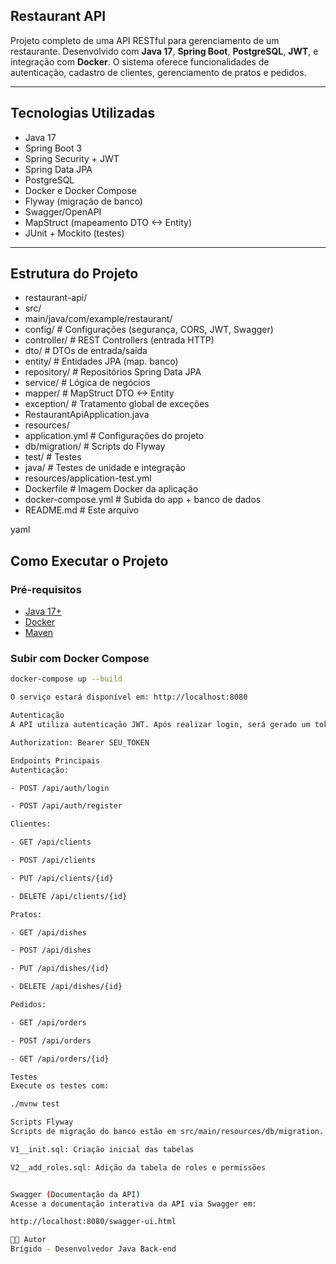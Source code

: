 ## Restaurant API 

Projeto completo de uma API RESTful para gerenciamento de um restaurante. Desenvolvido com **Java 17**, **Spring Boot**, **PostgreSQL**, **JWT**, e integração com **Docker**. O sistema oferece funcionalidades de autenticação, cadastro de clientes, gerenciamento de pratos e pedidos.

---

## Tecnologias Utilizadas

- Java 17
- Spring Boot 3
- Spring Security + JWT
- Spring Data JPA
- PostgreSQL
- Docker e Docker Compose
- Flyway (migração de banco)
- Swagger/OpenAPI
- MapStruct (mapeamento DTO <-> Entity)
- JUnit + Mockito (testes)

---

## Estrutura do Projeto

- restaurant-api/
- src/
- main/java/com/example/restaurant/
- config/ # Configurações (segurança, CORS, JWT, Swagger)
- controller/ # REST Controllers (entrada HTTP)
- dto/ # DTOs de entrada/saída
- entity/ # Entidades JPA (map. banco)
- repository/ # Repositórios Spring Data JPA
- service/ # Lógica de negócios
- mapper/ # MapStruct DTO <-> Entity
- exception/ # Tratamento global de exceções
- RestaurantApiApplication.java
- resources/
- application.yml # Configurações do projeto
- db/migration/ # Scripts do Flyway
- test/ # Testes
- java/ # Testes de unidade e integração
- resources/application-test.yml
- Dockerfile # Imagem Docker da aplicação
- docker-compose.yml # Subida do app + banco de dados
- README.md # Este arquivo


yaml

## Como Executar o Projeto

### Pré-requisitos

- [Java 17+](https://adoptium.net/)
- [Docker](https://www.docker.com/)
- [Maven](https://maven.apache.org/)

### Subir com Docker Compose

```bash
docker-compose up --build

O serviço estará disponível em: http://localhost:8080

Autenticação
A API utiliza autenticação JWT. Após realizar login, será gerado um token que deve ser enviado no header Authorization em todas as requisições protegidas:

Authorization: Bearer SEU_TOKEN

Endpoints Principais
Autenticação:

- POST /api/auth/login

- POST /api/auth/register

Clientes:

- GET /api/clients

- POST /api/clients

- PUT /api/clients/{id}

- DELETE /api/clients/{id}

Pratos:

- GET /api/dishes

- POST /api/dishes

- PUT /api/dishes/{id}

- DELETE /api/dishes/{id}

Pedidos:

- GET /api/orders

- POST /api/orders

- GET /api/orders/{id}

Testes
Execute os testes com:

./mvnw test

Scripts Flyway
Scripts de migração do banco estão em src/main/resources/db/migration. Exemplo:

V1__init.sql: Criação inicial das tabelas

V2__add_roles.sql: Adição da tabela de roles e permissões


Swagger (Documentação da API)
Acesse a documentação interativa da API via Swagger em:

http://localhost:8080/swagger-ui.html

👨‍💻 Autor
Brígido - Desenvolvedor Java Back-end

